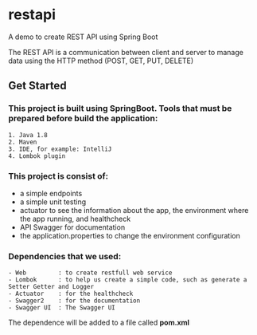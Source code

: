 # restapi
A demo to create REST API using Spring Boot

The REST API is a communication between client and server to manage data using the HTTP method (POST, GET, PUT, DELETE)

## Get Started 

### This project is built using SpringBoot. Tools that must be prepared before build the application:
```
1. Java 1.8
2. Maven
3. IDE, for example: IntelliJ
4. Lombok plugin
```

### This project is consist of:
- a simple endpoints
- a simple unit testing
- actuator to see the information about the app, the environment where the app running, and healthcheck
- API Swagger for documentation
- the application.properties to change the environment configuration

### Dependencies that we used:
```
- Web         : to create restfull web service
- Lombok      : to help us create a simple code, such as generate a Setter Getter and Logger
- Actuator    : for the healthcheck
- Swagger2    : for the documentation 
- Swagger UI  : The Swagger UI
```
The dependence will be added to a file called **pom.xml**
